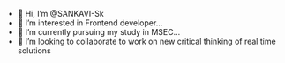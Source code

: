 - 👋 Hi, I’m @SANKAVI-Sk
- 👀 I’m interested in Frontend developer...
- 🌱 I’m currently pursuing my study in MSEC...
- 💞️ I’m looking to collaborate to work on new critical thinking of real time solutions


<!---
SANKAVI-S/SANKAVI-S is a ✨ special ✨ repository because its `README.md` (this file) appears on your GitHub profile.
You can click the Preview link to take a look at your changes.
--->
